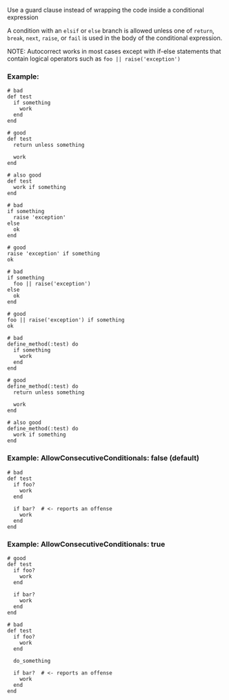 Use a guard clause instead of wrapping the code inside a conditional
expression

A condition with an `elsif` or `else` branch is allowed unless
one of `return`, `break`, `next`, `raise`, or `fail` is used
in the body of the conditional expression.

NOTE: Autocorrect works in most cases except with if-else statements
    that contain logical operators such as `foo || raise('exception')`

### Example:
    # bad
    def test
      if something
        work
      end
    end

    # good
    def test
      return unless something

      work
    end

    # also good
    def test
      work if something
    end

    # bad
    if something
      raise 'exception'
    else
      ok
    end

    # good
    raise 'exception' if something
    ok

    # bad
    if something
      foo || raise('exception')
    else
      ok
    end

    # good
    foo || raise('exception') if something
    ok

    # bad
    define_method(:test) do
      if something
        work
      end
    end

    # good
    define_method(:test) do
      return unless something

      work
    end

    # also good
    define_method(:test) do
      work if something
    end

### Example: AllowConsecutiveConditionals: false (default)
    # bad
    def test
      if foo?
        work
      end

      if bar?  # <- reports an offense
        work
      end
    end

### Example: AllowConsecutiveConditionals: true
    # good
    def test
      if foo?
        work
      end

      if bar?
        work
      end
    end

    # bad
    def test
      if foo?
        work
      end

      do_something

      if bar?  # <- reports an offense
        work
      end
    end
